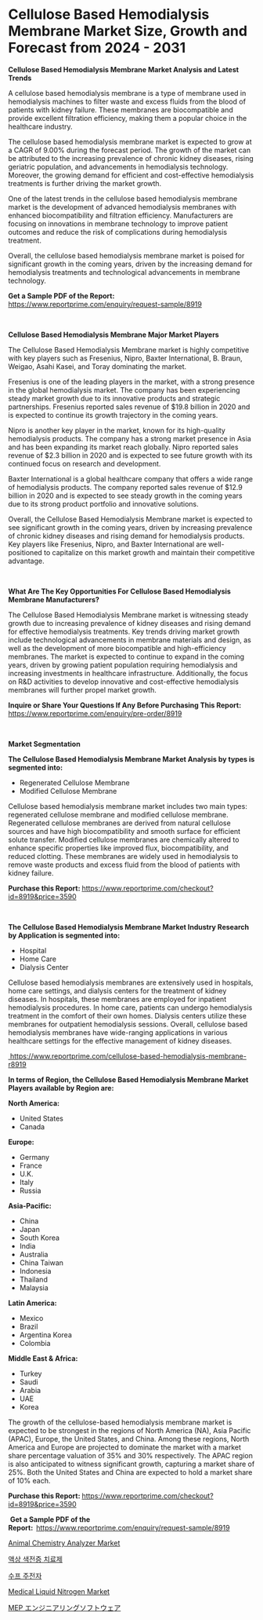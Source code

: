 <p><h1>Cellulose Based Hemodialysis Membrane Market Size, Growth and Forecast from 2024 - 2031</h1></p><p><strong>Cellulose Based Hemodialysis Membrane Market Analysis and Latest Trends</strong></p>
<p><p>A cellulose based hemodialysis membrane is a type of membrane used in hemodialysis machines to filter waste and excess fluids from the blood of patients with kidney failure. These membranes are biocompatible and provide excellent filtration efficiency, making them a popular choice in the healthcare industry.</p><p>The cellulose based hemodialysis membrane market is expected to grow at a CAGR of 9.00% during the forecast period. The growth of the market can be attributed to the increasing prevalence of chronic kidney diseases, rising geriatric population, and advancements in hemodialysis technology. Moreover, the growing demand for efficient and cost-effective hemodialysis treatments is further driving the market growth.</p><p>One of the latest trends in the cellulose based hemodialysis membrane market is the development of advanced hemodialysis membranes with enhanced biocompatibility and filtration efficiency. Manufacturers are focusing on innovations in membrane technology to improve patient outcomes and reduce the risk of complications during hemodialysis treatment.</p><p>Overall, the cellulose based hemodialysis membrane market is poised for significant growth in the coming years, driven by the increasing demand for hemodialysis treatments and technological advancements in membrane technology.</p></p>
<p><strong>Get a Sample PDF of the Report:&nbsp;</strong> <a href="https://www.reportprime.com/enquiry/request-sample/8919">https://www.reportprime.com/enquiry/request-sample/8919</a></p>
<p>&nbsp;</p>
<p><strong>Cellulose Based Hemodialysis Membrane Major Market Players</strong></p>
<p><p>The Cellulose Based Hemodialysis Membrane market is highly competitive with key players such as Fresenius, Nipro, Baxter International, B. Braun, Weigao, Asahi Kasei, and Toray dominating the market.</p><p>Fresenius is one of the leading players in the market, with a strong presence in the global hemodialysis market. The company has been experiencing steady market growth due to its innovative products and strategic partnerships. Fresenius reported sales revenue of $19.8 billion in 2020 and is expected to continue its growth trajectory in the coming years.</p><p>Nipro is another key player in the market, known for its high-quality hemodialysis products. The company has a strong market presence in Asia and has been expanding its market reach globally. Nipro reported sales revenue of $2.3 billion in 2020 and is expected to see future growth with its continued focus on research and development.</p><p>Baxter International is a global healthcare company that offers a wide range of hemodialysis products. The company reported sales revenue of $12.9 billion in 2020 and is expected to see steady growth in the coming years due to its strong product portfolio and innovative solutions.</p><p>Overall, the Cellulose Based Hemodialysis Membrane market is expected to see significant growth in the coming years, driven by increasing prevalence of chronic kidney diseases and rising demand for hemodialysis products. Key players like Fresenius, Nipro, and Baxter International are well-positioned to capitalize on this market growth and maintain their competitive advantage.</p></p>
<p>&nbsp;</p>
<p><strong>What Are The Key Opportunities For Cellulose Based Hemodialysis Membrane Manufacturers?</strong></p>
<p><p>The Cellulose Based Hemodialysis Membrane market is witnessing steady growth due to increasing prevalence of kidney diseases and rising demand for effective hemodialysis treatments. Key trends driving market growth include technological advancements in membrane materials and design, as well as the development of more biocompatible and high-efficiency membranes. The market is expected to continue to expand in the coming years, driven by growing patient population requiring hemodialysis and increasing investments in healthcare infrastructure. Additionally, the focus on R&D activities to develop innovative and cost-effective hemodialysis membranes will further propel market growth.</p></p>
<p><strong>Inquire or Share Your Questions If Any Before Purchasing This Report:</strong> <a href="https://www.reportprime.com/enquiry/pre-order/8919">https://www.reportprime.com/enquiry/pre-order/8919</a></p>
<p>&nbsp;</p>
<p><strong>Market Segmentation</strong></p>
<p><strong>The Cellulose Based Hemodialysis Membrane Market Analysis by types is segmented into:</strong></p>
<p><ul><li>Regenerated Cellulose Membrane</li><li>Modified Cellulose Membrane</li></ul></p>
<p><p>Cellulose based hemodialysis membrane market includes two main types: regenerated cellulose membrane and modified cellulose membrane. Regenerated cellulose membranes are derived from natural cellulose sources and have high biocompatibility and smooth surface for efficient solute transfer. Modified cellulose membranes are chemically altered to enhance specific properties like improved flux, biocompatibility, and reduced clotting. These membranes are widely used in hemodialysis to remove waste products and excess fluid from the blood of patients with kidney failure.</p></p>
<p><strong>Purchase this Report:&nbsp;</strong><a href="https://www.reportprime.com/checkout?id=8919&price=3590">https://www.reportprime.com/checkout?id=8919&price=3590</a></p>
<p>&nbsp;</p>
<p><strong>The Cellulose Based Hemodialysis Membrane Market Industry Research by Application is segmented into:</strong></p>
<p><ul><li>Hospital</li><li>Home Care</li><li>Dialysis Center</li></ul></p>
<p><p>Cellulose based hemodialysis membranes are extensively used in hospitals, home care settings, and dialysis centers for the treatment of kidney diseases. In hospitals, these membranes are employed for inpatient hemodialysis procedures. In home care, patients can undergo hemodialysis treatment in the comfort of their own homes. Dialysis centers utilize these membranes for outpatient hemodialysis sessions. Overall, cellulose based hemodialysis membranes have wide-ranging applications in various healthcare settings for the effective management of kidney diseases.</p></p>
<p><a href="https://www.reportprime.com/cellulose-based-hemodialysis-membrane-r8919">&nbsp;https://www.reportprime.com/cellulose-based-hemodialysis-membrane-r8919</a></p>
<p><strong>In terms of Region, the Cellulose Based Hemodialysis Membrane Market Players available by Region are:</strong></p>
<p>
    <p> <strong> North America: </strong>
        <ul>
            <li>United States</li>
            <li>Canada</li>
        </ul>
        </p> 
    <p> <strong> Europe: </strong>
        <ul>
            <li>Germany</li>
            <li>France</li>
            <li>U.K.</li>
            <li>Italy</li>
            <li>Russia</li>
        </ul>
        </p> 
    <p> <strong> Asia-Pacific: </strong>
        <ul>
            <li>China</li>
            <li>Japan</li>
            <li>South Korea</li>
            <li>India</li>
            <li>Australia</li>
            <li>China Taiwan</li>
            <li>Indonesia</li>
            <li>Thailand</li>
            <li>Malaysia</li>
        </ul>
        </p> 
    <p> <strong> Latin America: </strong>
        <ul>
            <li>Mexico</li>
            <li>Brazil</li>
            <li>Argentina Korea</li>
            <li>Colombia</li>
        </ul>
        </p> 
    <p> <strong> Middle East & Africa: </strong>
        <ul>
            <li>Turkey</li>
            <li>Saudi</li>
            <li>Arabia</li>
            <li>UAE</li>
            <li>Korea</li>
        </ul>
    </p>
    </p>
<p><p>The growth of the cellulose-based hemodialysis membrane market is expected to be strongest in the regions of North America (NA), Asia Pacific (APAC), Europe, the United States, and China. Among these regions, North America and Europe are projected to dominate the market with a market share percentage valuation of 35% and 30% respectively. The APAC region is also anticipated to witness significant growth, capturing a market share of 25%. Both the United States and China are expected to hold a market share of 10% each.</p></p>
<p><strong>Purchase this Report: </strong><a href="https://www.reportprime.com/checkout?id=8919&price=3590">https://www.reportprime.com/checkout?id=8919&price=3590</a></p>
<p>&nbsp;<strong>Get a Sample PDF of the Report:&nbsp;&nbsp;</strong><a href="https://www.reportprime.com/enquiry/request-sample/8919">https://www.reportprime.com/enquiry/request-sample/8919</a></p>
<p><strong></strong></p>
<p><p><a href="https://github.com/josesg55/Market-Research-Report-List-3/blob/main/animal-chemistry-analyzer-market.md">Animal Chemistry Analyzer Market</a></p><p><a href="https://medium.com/@omnia.adelmm_52386/%EC%95%A1%EC%B2%B4-%EC%B0%A8%EB%8B%A8%EC%A0%9C-%EC%8B%9C%EC%9E%A5-%EC%97%AD%ED%95%99%EA%B3%BC-%EC%84%B1%EC%9E%A5-%EB%8F%99%EB%A0%A5%EC%9D%84-%EB%B6%84%EC%84%9D%ED%95%98%EA%B3%A0-2024%EB%85%84%EB%B6%80%ED%84%B0-2031%EB%85%84%EA%B9%8C%EC%A7%80-%EC%98%88%EC%B8%A1%ED%95%A9%EB%8B%88%EB%8B%A4-6552c0caa3f2">액상 색전증 치료제</a></p><p><a href="https://medium.com/@witoldadamczyk1904/%EA%B8%80%EB%A1%9C%EB%B2%8C-%EC%8A%A4%ED%94%84-%EC%A3%BC%EC%A0%84%EC%9E%90-%EC%8B%9C%EC%9E%A5-%EA%B7%9C%EB%AA%A8-%EB%B0%8F-%EC%8B%9C%EC%9E%A5-%EB%8F%99%ED%96%A5-%EB%B6%84%EC%84%9D-%EC%A7%80%EC%97%AD%EC%A0%81-%EA%B4%80%EC%A0%90-%EA%B2%BD%EC%9F%81-%EC%A0%84%EB%9E%B5%EB%B3%84-2024%EB%85%84%EB%B6%80%ED%84%B0-2031%EB%85%84%EA%B9%8C%EC%A7%80-%EC%98%88%EC%B8%A1%EB%90%9C-%EA%B8%B0%EA%B0%84%EC%97%90-%EB%8C%80%ED%95%B4-126c4e9ac69a">수프 주전자</a></p><p><a href="https://medium.com/@alanpeterson1911/medical-liquid-nitrogen-market-analysis-report-global-insights-by-region-type-on-site-2f22274827b1">Medical Liquid Nitrogen Market</a></p><p><a href="https://medium.com/@lewisbechtelar1964/%E3%82%B0%E3%83%AD%E3%83%BC%E3%83%90%E3%83%ABmep%E3%82%A8%E3%83%B3%E3%82%B8%E3%83%8B%E3%82%A2%E3%83%AA%E3%83%B3%E3%82%B0%E3%82%BD%E3%83%95%E3%83%88%E3%82%A6%E3%82%A7%E3%82%A2%E5%B8%82%E5%A0%B4-%E3%82%A2%E3%83%97%E3%83%AA%E3%82%B1%E3%83%BC%E3%82%B7%E3%83%A7%E3%83%B3-%E3%82%A8%E3%83%B3%E3%83%89%E3%83%A6%E3%83%BC%E3%82%B9%E7%94%A3%E6%A5%AD-%E3%82%BF%E3%82%A4%E3%83%97-%E6%A9%9F%E5%99%A8-%E5%9C%B0%E5%9F%9F%E3%81%AB%E7%84%A6%E7%82%B9%E3%82%92%E5%BD%93%E3%81%A6%E3%82%8B-%E5%88%86%E6%9E%90%E3%81%A8%E4%BA%88%E6%B8%AC-2024%E5%B9%B4-2031%E5%B9%B4-66df8a4227ef">MEP エンジニアリングソフトウェア</a></p></p>